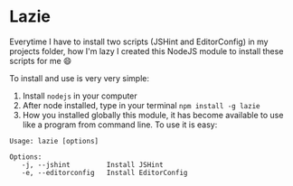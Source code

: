 Lazie
==============

Everytime I have to install two scripts (JSHint and EditorConfig) in my projects folder, how I'm lazy I created this NodeJS module to install these scripts for me :smile:

To install and use is very very simple:

1. Install `nodejs` in your computer
2. After node installed, type in your terminal `npm install -g lazie`
3. How you installed globally this module, it has become available to use like a program from command line. To use it is easy:

```
Usage: lazie [options]

Options:
   -j, --jshint         Install JSHint
   -e, --editorconfig   Install EditorConfig
```
